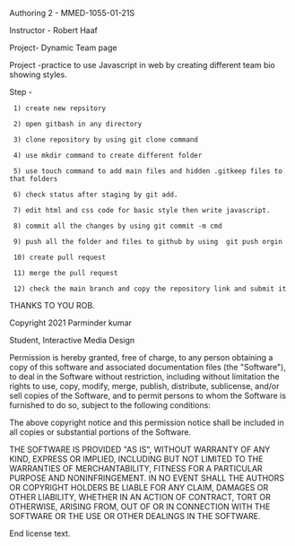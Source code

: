 Authoring 2 - MMED-1055-01-21S

Instructor - Robert Haaf

Project- Dynamic Team page 

Project -practice to use Javascript in web by creating different team bio showing styles.

Step -

     1) create new repsitory
     
     2) open gitbash in any directory 
     
     3) clone repository by using git clone command
     
     4) use mkdir command to create different folder 
     
     5) use touch command to add main files and hidden .gitkeep files to that folders
     
     6) check status after staging by git add. 
     
     7) edit html and css code for basic style then write javascript.
                          
     8) commit all the changes by using git commit -m cmd
    
     9) push all the folder and files to github by using  git push orgin 
    
     10) create pull request 
     
     11) merge the pull request 
     
     12) check the main branch and copy the repository link and submit it 

THANKS TO YOU ROB.

Copyright 2021 Parminder kumar

Student, Interactive Media Design


Permission is hereby granted, free of charge, to any person obtaining a copy of this software and associated documentation files (the "Software"), to deal in the Software without restriction, including without limitation the rights to use, copy, modify, merge, publish, distribute, sublicense, and/or sell copies of the Software, and to permit persons to whom the Software is furnished to do so, subject to the following conditions:

The above copyright notice and this permission notice shall be included in all copies or substantial portions of the Software.

THE SOFTWARE IS PROVIDED "AS IS", WITHOUT WARRANTY OF ANY KIND, EXPRESS OR IMPLIED, INCLUDING BUT NOT LIMITED TO THE WARRANTIES OF MERCHANTABILITY, FITNESS FOR A PARTICULAR PURPOSE AND NONINFRINGEMENT. IN NO EVENT SHALL THE AUTHORS OR COPYRIGHT HOLDERS BE LIABLE FOR ANY CLAIM, DAMAGES OR OTHER LIABILITY, WHETHER IN AN ACTION OF CONTRACT, TORT OR OTHERWISE, ARISING FROM, OUT OF OR IN CONNECTION WITH THE SOFTWARE OR THE USE OR OTHER DEALINGS IN THE SOFTWARE.

End license text.
